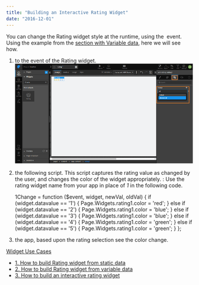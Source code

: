 ```yaml
---
title: "Building an Interactive Rating Widget"
date: "2016-12-01"
---
```


You can change the Rating widget style at the runtime, using the  event. Using the example from the [section with Variable data](/learn/how-tos/rating-widget-using-variable/), here we will see how.

1. to the event of the Rating widget. [![](../assets/rating_usage_statvar_event.png)](../assets/rating_usage_statvar_event.png)
2. the following script. This script captures the rating value as changed by the user, and changes the color of the widget appropriately. : Use the rating widget name from your app in place of _1_ in the following code.
    
    1Change = function ($event, widget, newVal, oldVal) {
        if (widget.datavalue == '1') {
            Page.Widgets.rating1.color = 'red';
        } else if (widget.datavalue == '2') {
            Page.Widgets.rating1.color = 'blue';
        } else if (widget.datavalue == '3') {
            Page.Widgets.rating1.color = 'blue';
        } else if (widget.datavalue == '4') {
            Page.Widgets.rating1.color = 'green';
        } else if (widget.datavalue == '5') {
            Page.Widgets.rating1.color = 'green';
        }
    };
    
3. the app, based upon the rating selection see the color change.

[Widget Use Cases](/learn/app-development/widgets/form-widgets/rating-widget/#use-cases)

- [1\. How to build Rating widget from static data](/learn/how-tos/rating-widget-using-static-data/)
- [2\. How to build Rating widget from variable data](/learn/how-tos/rating-widget-using-variable/)
- [3\. How to build an interactive rating widget](#)
